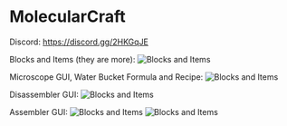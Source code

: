 # MolecularCraft

Discord: https://discord.gg/2HKGqJE

Blocks and Items (they are more):
![Blocks and Items](https://raw.githubusercontent.com/vampire-studios/MolecularCraft/master/pictures/blocks_and_items.png)

Microscope GUI, Water Bucket Formula and Recipe:
![Blocks and Items](https://raw.githubusercontent.com/vampire-studios/MolecularCraft/master/pictures/microscope_and_recipe.png)

Disassembler GUI:
![Blocks and Items](https://raw.githubusercontent.com/vampire-studios/MolecularCraft/master/pictures/disassembler.png)

Assembler GUI:
![Blocks and Items](https://raw.githubusercontent.com/vampire-studios/MolecularCraft/master/pictures/assembler_1.png)
![Blocks and Items](https://raw.githubusercontent.com/vampire-studios/MolecularCraft/master/pictures/assembler_2.png)